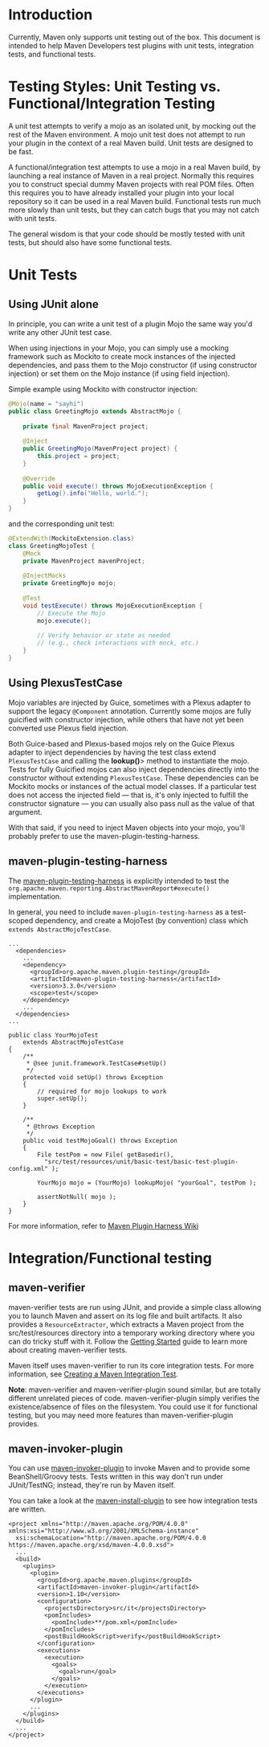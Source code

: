 <!--
Licensed to the Apache Software Foundation (ASF) under one
or more contributor license agreements.  See the NOTICE file
distributed with this work for additional information
regarding copyright ownership.  The ASF licenses this file
to you under the Apache License, Version 2.0 (the
"License"); you may not use this file except in compliance
with the License.  You may obtain a copy of the License at

http://www.apache.org/licenses/LICENSE-2.0

Unless required by applicable law or agreed to in writing,
software distributed under the License is distributed on an
"AS IS" BASIS, WITHOUT WARRANTIES OR CONDITIONS OF ANY
KIND, either express or implied.  See the License for the
specific language governing permissions and limitations
under the License.
-->

# Introduction

Currently, Maven only supports unit testing out of the box. This document is intended to help Maven Developers test plugins with unit tests, integration tests, and functional tests.

<!--  <<Note: There are a lot of different ways to test a Maven plugin.>>  For a review of different strategies and tools, please refer to "Review of Plugin Testing Strategies."-->

# Testing Styles: Unit Testing vs. Functional/Integration Testing

A unit test attempts to verify a mojo as an isolated unit, by mocking out the rest of the Maven environment. A mojo unit test does not attempt to run your plugin in the context of a real Maven build. Unit tests are designed to be fast.

A functional/integration test attempts to use a mojo in a real Maven build, by launching a real instance of Maven in a real project. Normally this requires you to construct special dummy Maven projects with real POM files. Often this requires you to have already installed your plugin into your local repository so it can be used in a real Maven build. Functional tests run much more slowly than unit tests, but they can catch bugs that you may not catch with unit tests.

The general wisdom is that your code should be mostly tested with unit tests, but should also have some functional tests.

# Unit Tests

## Using JUnit alone

In principle, you can write a unit test of a plugin Mojo the same way you'd write any other JUnit test case.

When using injections in your Mojo, you can simply use a mocking framework such as Mockito to create mock instances of the injected dependencies, 
and pass them to the Mojo constructor (if using constructor injection) or set them on the Mojo instance (if using field injection).

Simple example using Mockito with constructor injection:

```java
@Mojo(name = "sayhi")
public class GreetingMojo extends AbstractMojo {
    
    private final MavenProject project;
    
    @Inject
    public GreetingMojo(MavenProject project) {
        this.project = project;
    }
    
    @Override
    public void execute() throws MojoExecutionException {
        getLog().info("Hello, world.");
    }
}
```

and the corresponding unit test:

```java
@ExtendWith(MockitoExtension.class)
class GreetingMojoTest {
    @Mock
    private MavenProject mavenProject;
    
    @InjectMocks
    private GreetingMojo mojo;
    
    @Test
    void testExecute() throws MojoExecutionException {
        // Execute the Mojo
        mojo.execute();
        
        // Verify behavior or state as needed
        // (e.g., check interactions with mock, etc.)
    }
}
```

## Using PlexusTestCase

Mojo variables are injected by Guice, sometimes with a Plexus adapter to support the legacy `@Component` annotation. Currently some mojos are fully guicified with constructor injection, while others that have not yet been converted use Plexus field injection.

Both Guice-based and Plexus-based mojos rely on the Guice Plexus adapter to inject dependencies by having the test class extend `PlexusTestCase` and calling the **lookup()**&gt; method to instantiate the mojo. Tests for fully Guicified mojos can also inject dependencies directly into the constructor without extending `PlexusTestCase`. These dependencies can be Mockito mocks or instances of the actual model classes. If a particular test does not access the injected field — that is, it's only injected to fulfill the constructor signature — you can usually also pass null as the value of that argument.

With that said, if you need to inject Maven objects into your mojo, you'll probably prefer to use the maven-plugin-testing-harness.

## maven-plugin-testing-harness

The [maven-plugin-testing-harness](/plugin-testing/maven-plugin-testing-harness/) is explicitly intended to test the `org.apache.maven.reporting.AbstractMavenReport#execute()` implementation.

In general, you need to include `maven-plugin-testing-harness` as a test-scoped dependency, and create a MojoTest (by convention) class which `extends AbstractMojoTestCase`.

```unknown
...
  <dependencies>
    ...
    <dependency>
      <groupId>org.apache.maven.plugin-testing</groupId>
      <artifactId>maven-plugin-testing-harness</artifactId>
      <version>3.3.0</version>
      <scope>test</scope>
    </dependency>
    ...
  </dependencies>
...
```

```unknown
public class YourMojoTest
    extends AbstractMojoTestCase
{
    /**
     * @see junit.framework.TestCase#setUp()
     */
    protected void setUp() throws Exception
    {
        // required for mojo lookups to work
        super.setUp();
    }

    /**
     * @throws Exception
     */
    public void testMojoGoal() throws Exception
    {
        File testPom = new File( getBasedir(),
          "src/test/resources/unit/basic-test/basic-test-plugin-config.xml" );

        YourMojo mojo = (YourMojo) lookupMojo( "yourGoal", testPom );

        assertNotNull( mojo );
    }
}
```

For more information, refer to [Maven Plugin Harness Wiki](https://cwiki.apache.org/confluence/display/MAVENOLD/Maven+Plugin+Harness)

# Integration/Functional testing

## maven-verifier

maven-verifier tests are run using JUnit, and provide a simple class allowing you to launch Maven and assert on its log file and built artifacts. It also provides a `ResourceExtractor`, which extracts a Maven project from the src/test/resources directory into a temporary working directory where you can do tricky stuff with it. Follow the [Getting Started](/shared/maven-verifier/getting-started.html) guide to learn more about creating maven-verifier tests.

Maven itself uses maven-verifier to run its core integration tests. For more information, see [Creating a Maven Integration Test](https://cwiki.apache.org/confluence/display/MAVEN/Creating+a+Maven+Integration+Test).

**Note**: maven-verifier and maven-verifier-plugin sound similar, but are totally different unrelated pieces of code. maven-verifier-plugin simply verifies the existence/absence of files on the filesystem. You could use it for functional testing, but you may need more features than maven-verifier-plugin provides.

## maven-invoker-plugin

You can use [maven-invoker-plugin](https://maven.apache.org/plugins/maven-invoker-plugin/) to invoke Maven and to provide some BeanShell/Groovy tests. Tests written in this way don't run under JUnit/TestNG; instead, they're run by Maven itself.

You can take a look at the [maven-install-plugin](https://svn.apache.org/repos/asf/maven/plugins/trunk/maven-install-plugin/src/it/) to see how integration tests are written.

```unknown
<project xmlns="http://maven.apache.org/POM/4.0.0" xmlns:xsi="http://www.w3.org/2001/XMLSchema-instance"
  xsi:schemaLocation="http://maven.apache.org/POM/4.0.0 https://maven.apache.org/xsd/maven-4.0.0.xsd">
  ...
  <build>
    <plugins>
      <plugin>
        <groupId>org.apache.maven.plugins</groupId>
        <artifactId>maven-invoker-plugin</artifactId>
        <version>1.10</version>
        <configuration>
          <projectsDirectory>src/it</projectsDirectory>
          <pomIncludes>
            <pomInclude>**/pom.xml</pomInclude>
          </pomIncludes>
          <postBuildHookScript>verify</postBuildHookScript>
        </configuration>
        <executions>
          <execution>
            <goals>
              <goal>run</goal>
            </goals>
          </execution>
        </executions>
      </plugin>
      ...
    </plugins>
  </build>
  ...
</project>
```

